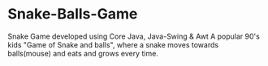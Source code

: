 # Snake-Balls-Game
Snake Game developed using Core Java, Java-Swing &amp; Awt 
A popular 90's kids "Game of Snake and balls", where a snake moves towards balls(mouse) and eats and grows every time.

